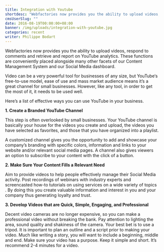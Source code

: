```yaml
---
title: Integration with Youtube
shortdesc: "Webfactories now provides you the ability to upload videos, respond to comments and retrieve and report on YouTube analytics. These functions are conveniently placed alongside many other facets of our Content Management System and our Social Media dashboard."
cmsUserSlug: ""
date: 2016-08-19T00:00:00+08:00
banner: /img/uploads/integration-with-youtube.jpg
categories: recent
writer: Philippe Bodart
---
```


Webfactories now provides you the ability to upload videos, respond to comments and retrieve and report on YouTube analytics. These functions are conveniently placed alongside many other facets of our Content Management System and our Social Media dashboard.

Video can be a very powerful tool for businesses of any size, but YouTube‘s free-to-use model, ease of use and mass market audience means it’s a great channel for small businesses. However, like any tool, in order to get the most of it, it needs to be used well.

Here’s a list of effective ways you can use YouTube in your business.

**1. Create a Branded YouTube Channel**

This step is often overlooked by small businesses. Your YouTube channel is basically your house for the videos you create and upload, the videos you have selected as favorites, and those that you have organized into a playlist.

A customized channel gives you the opportunity to add and showcase your company’s branding with specific colors, information and links to your website and/or relevant social media pages. A channel also gives viewers an option to subscribe to your content with the click of a button.

**2. Make Sure Your Content Fills a Relevant Need**

Aim to provide videos to help people effectively manage their Social Media activity. Post recordings of webinars with industry experts and screencasted how-to tutorials on using services on a wide variety of topics . By doing this you create valuable information and interest in you and your company thus generating loyalty and trust.

**3. Develop Videos that are Quick, Simple, Engaging, and Professional**

Decent video cameras are no longer expensive, so you can make a professional video without breaking the bank. Pay attention to lighting the area, sound quality and shakiness of the camera. Your best bet is to use a tripod. It is important to plan an outline and a script prior to making your video. Much like writing a story, you will want to include a beginning, middle and end. Make sure your video has a purpose. Keep it simple and short. It’s recommend 2-4 minutes for a video.